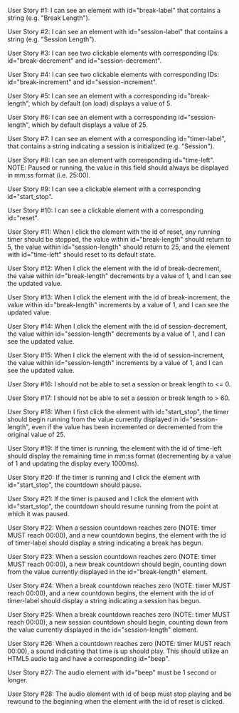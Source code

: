﻿User Story #1: I can see an element with id="break-label" that contains a string (e.g. "Break Length").

User Story #2: I can see an element with id="session-label" that contains a string (e.g. "Session Length").

User Story #3: I can see two clickable elements with corresponding IDs: id="break-decrement" and id="session-decrement".

User Story #4: I can see two clickable elements with corresponding IDs: id="break-increment" and id="session-increment".

User Story #5: I can see an element with a corresponding id="break-length", which by default (on load) displays a value of 5.

User Story #6: I can see an element with a corresponding id="session-length", which by default displays a value of 25.

User Story #7: I can see an element with a corresponding id="timer-label", that contains a string indicating a session is initialized (e.g. "Session").

User Story #8: I can see an element with corresponding id="time-left". NOTE: Paused or running, the value in this field should always be displayed in mm:ss format (i.e. 25:00).

User Story #9: I can see a clickable element with a corresponding id="start_stop".

User Story #10: I can see a clickable element with a corresponding id="reset".

User Story #11: When I click the element with the id of reset, any running timer should be stopped, the value within id="break-length" should return to 5, the value within id="session-length" should return to 25, and the element with id="time-left" should reset to its default state.

User Story #12: When I click the element with the id of break-decrement, the value within id="break-length" decrements by a value of 1, and I can see the updated value.

User Story #13: When I click the element with the id of break-increment, the value within id="break-length" increments by a value of 1, and I can see the updated value.

User Story #14: When I click the element with the id of session-decrement, the value within id="session-length" decrements by a value of 1, and I can see the updated value.

User Story #15: When I click the element with the id of session-increment, the value within id="session-length" increments by a value of 1, and I can see the updated value.

User Story #16: I should not be able to set a session or break length to <= 0.

User Story #17: I should not be able to set a session or break length to > 60.

User Story #18: When I first click the element with id="start_stop", the timer should begin running from the value currently displayed in id="session-length", even if the value has been incremented or decremented from the original value of 25.

User Story #19: If the timer is running, the element with the id of time-left should display the remaining time in mm:ss format (decrementing by a value of 1 and updating the display every 1000ms).

User Story #20: If the timer is running and I click the element with id="start_stop", the countdown should pause.

User Story #21: If the timer is paused and I click the element with id="start_stop", the countdown should resume running from the point at which it was paused.

User Story #22: When a session countdown reaches zero (NOTE: timer MUST reach 00:00), and a new countdown begins, the element with the id of timer-label should display a string indicating a break has begun.

User Story #23: When a session countdown reaches zero (NOTE: timer MUST reach 00:00), a new break countdown should begin, counting down from the value currently displayed in the id="break-length" element.

User Story #24: When a break countdown reaches zero (NOTE: timer MUST reach 00:00), and a new countdown begins, the element with the id of timer-label should display a string indicating a session has begun.

User Story #25: When a break countdown reaches zero (NOTE: timer MUST reach 00:00), a new session countdown should begin, counting down from the value currently displayed in the id="session-length" element.

User Story #26: When a countdown reaches zero (NOTE: timer MUST reach 00:00), a sound indicating that time is up should play. This should utilize an HTML5 audio tag and have a corresponding id="beep".

User Story #27: The audio element with id="beep" must be 1 second or longer.

User Story #28: The audio element with id of beep must stop playing and be rewound to the beginning when the element with the id of reset is clicked.